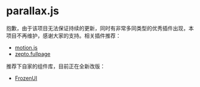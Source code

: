 parallax.js
===========

抱歉，由于该项目无法保证持续的更新，同时有非常多同类型的优秀插件出现，本项目不再维护，感谢大家的支持。相关插件推荐：

* [motion.js](https://github.com/tgideas/motion)
* [zepto.fullpage](https://github.com/yanhaijing/zepto.fullpage)


推荐下自家的组件库，目前正在全新改版：

* [FrozenUI](http://frozenui.github.io/)
